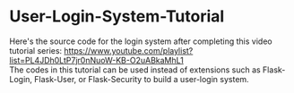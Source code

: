 # User-Login-System-Tutorial
Here's the source code for the login system after completing this video tutorial series: https://www.youtube.com/playlist?list=PL4JDh0LtP7jr0nNuoW-KB-O2uABkaMhL1
<br />
The codes in this tutorial can be used instead of extensions such as Flask-Login, Flask-User, or Flask-Security to build a user-login system.
